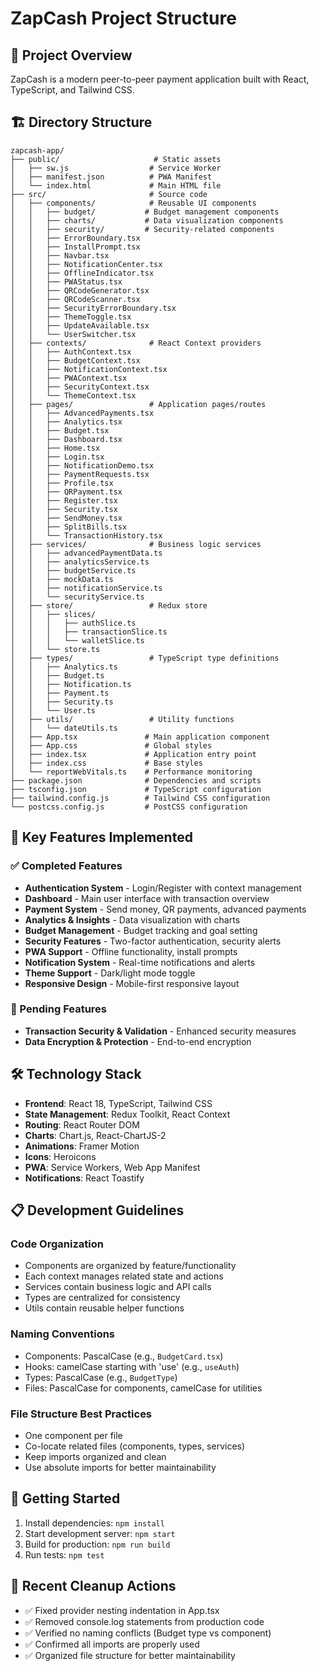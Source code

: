 # ZapCash Project Structure

## 📁 Project Overview
ZapCash is a modern peer-to-peer payment application built with React, TypeScript, and Tailwind CSS.

## 🏗️ Directory Structure

```
zapcash-app/
├── public/                     # Static assets
│   ├── sw.js                  # Service Worker
│   ├── manifest.json          # PWA Manifest
│   └── index.html             # Main HTML file
├── src/                       # Source code
│   ├── components/            # Reusable UI components
│   │   ├── budget/           # Budget management components
│   │   ├── charts/           # Data visualization components
│   │   ├── security/         # Security-related components
│   │   ├── ErrorBoundary.tsx
│   │   ├── InstallPrompt.tsx
│   │   ├── Navbar.tsx
│   │   ├── NotificationCenter.tsx
│   │   ├── OfflineIndicator.tsx
│   │   ├── PWAStatus.tsx
│   │   ├── QRCodeGenerator.tsx
│   │   ├── QRCodeScanner.tsx
│   │   ├── SecurityErrorBoundary.tsx
│   │   ├── ThemeToggle.tsx
│   │   ├── UpdateAvailable.tsx
│   │   └── UserSwitcher.tsx
│   ├── contexts/              # React Context providers
│   │   ├── AuthContext.tsx
│   │   ├── BudgetContext.tsx
│   │   ├── NotificationContext.tsx
│   │   ├── PWAContext.tsx
│   │   ├── SecurityContext.tsx
│   │   └── ThemeContext.tsx
│   ├── pages/                 # Application pages/routes
│   │   ├── AdvancedPayments.tsx
│   │   ├── Analytics.tsx
│   │   ├── Budget.tsx
│   │   ├── Dashboard.tsx
│   │   ├── Home.tsx
│   │   ├── Login.tsx
│   │   ├── NotificationDemo.tsx
│   │   ├── PaymentRequests.tsx
│   │   ├── Profile.tsx
│   │   ├── QRPayment.tsx
│   │   ├── Register.tsx
│   │   ├── Security.tsx
│   │   ├── SendMoney.tsx
│   │   ├── SplitBills.tsx
│   │   └── TransactionHistory.tsx
│   ├── services/              # Business logic services
│   │   ├── advancedPaymentData.ts
│   │   ├── analyticsService.ts
│   │   ├── budgetService.ts
│   │   ├── mockData.ts
│   │   ├── notificationService.ts
│   │   └── securityService.ts
│   ├── store/                 # Redux store
│   │   ├── slices/
│   │   │   ├── authSlice.ts
│   │   │   ├── transactionSlice.ts
│   │   │   └── walletSlice.ts
│   │   └── store.ts
│   ├── types/                 # TypeScript type definitions
│   │   ├── Analytics.ts
│   │   ├── Budget.ts
│   │   ├── Notification.ts
│   │   ├── Payment.ts
│   │   ├── Security.ts
│   │   └── User.ts
│   ├── utils/                 # Utility functions
│   │   └── dateUtils.ts
│   ├── App.tsx               # Main application component
│   ├── App.css               # Global styles
│   ├── index.tsx             # Application entry point
│   ├── index.css             # Base styles
│   └── reportWebVitals.ts    # Performance monitoring
├── package.json              # Dependencies and scripts
├── tsconfig.json             # TypeScript configuration
├── tailwind.config.js        # Tailwind CSS configuration
└── postcss.config.js         # PostCSS configuration
```

## 🎯 Key Features Implemented

### ✅ Completed Features
- **Authentication System** - Login/Register with context management
- **Dashboard** - Main user interface with transaction overview
- **Payment System** - Send money, QR payments, advanced payments
- **Analytics & Insights** - Data visualization with charts
- **Budget Management** - Budget tracking and goal setting
- **Security Features** - Two-factor authentication, security alerts
- **PWA Support** - Offline functionality, install prompts
- **Notification System** - Real-time notifications and alerts
- **Theme Support** - Dark/light mode toggle
- **Responsive Design** - Mobile-first responsive layout

### 🔄 Pending Features
- **Transaction Security & Validation** - Enhanced security measures
- **Data Encryption & Protection** - End-to-end encryption

## 🛠️ Technology Stack

- **Frontend**: React 18, TypeScript, Tailwind CSS
- **State Management**: Redux Toolkit, React Context
- **Routing**: React Router DOM
- **Charts**: Chart.js, React-ChartJS-2
- **Animations**: Framer Motion
- **Icons**: Heroicons
- **PWA**: Service Workers, Web App Manifest
- **Notifications**: React Toastify

## 📋 Development Guidelines

### Code Organization
- Components are organized by feature/functionality
- Each context manages related state and actions
- Services contain business logic and API calls
- Types are centralized for consistency
- Utils contain reusable helper functions

### Naming Conventions
- Components: PascalCase (e.g., `BudgetCard.tsx`)
- Hooks: camelCase starting with 'use' (e.g., `useAuth`)
- Types: PascalCase (e.g., `BudgetType`)
- Files: PascalCase for components, camelCase for utilities

### File Structure Best Practices
- One component per file
- Co-locate related files (components, types, services)
- Keep imports organized and clean
- Use absolute imports for better maintainability

## 🚀 Getting Started

1. Install dependencies: `npm install`
2. Start development server: `npm start`
3. Build for production: `npm run build`
4. Run tests: `npm test`

## 📝 Recent Cleanup Actions

- ✅ Fixed provider nesting indentation in App.tsx
- ✅ Removed console.log statements from production code
- ✅ Verified no naming conflicts (Budget type vs component)
- ✅ Confirmed all imports are properly used
- ✅ Organized file structure for better maintainability
